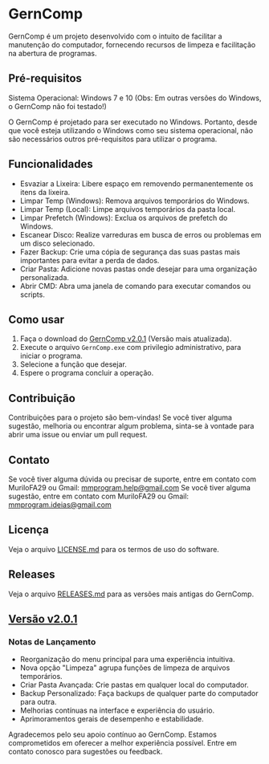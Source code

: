 # GernComp

GernComp é um projeto desenvolvido com o intuito de facilitar a manutenção do computador, fornecendo recursos de limpeza e facilitação na abertura de programas.


## Pré-requisitos

Sistema Operacional: Windows 7 e 10 (Obs: Em outras versões do Windows, o GernComp não foi testado!)

O GernComp é projetado para ser executado no Windows. Portanto, desde que você esteja utilizando o Windows como seu sistema operacional, não são necessários outros pré-requisitos para utilizar o programa.


## Funcionalidades

- Esvaziar a Lixeira: Libere espaço em removendo permanentemente os itens da lixeira.
- Limpar Temp (Windows): Remova arquivos temporários do Windows.
- Limpar Temp (Local): Limpe arquivos temporários da pasta local.
- Limpar Prefetch (Windows): Exclua os arquivos de prefetch do Windows.
- Escanear Disco: Realize varreduras em busca de erros ou problemas em um disco selecionado.
- Fazer Backup: Crie uma cópia de segurança das suas pastas mais importantes para evitar a perda de dados.
- Criar Pasta: Adicione novas pastas onde desejar para uma organização personalizada.
- Abrir CMD: Abra uma janela de comando para executar comandos ou scripts.


## Como usar

1. Faça o download do [GernComp v2.0.1](https://github.com/MuriloFA29/GernComp/releases/tag/v2.0.1) (Versão mais atualizada).
2. Execute o arquivo `GernComp.exe` com privilegio administrativo, para iniciar o programa.
3. Selecione a função que desejar.
4. Espere o programa concluir a operação.


## Contribuição

Contribuições para o projeto são bem-vindas! Se você tiver alguma sugestão, melhoria ou encontrar algum problema, sinta-se à vontade para abrir uma issue ou enviar um pull request.


## Contato

Se você tiver alguma dúvida ou precisar de suporte, entre em contato com MuriloFA29 ou Gmail: mmprogram.help@gmail.com
Se você tiver alguma sugestão, entre em contato com MuriloFA29 ou Gmail: mmprogram.ideias@gmail.com


## Licença

Veja o arquivo [LICENSE.md](LICENSE.md) para os termos de uso do software.


## Releases

Veja o arquivo [RELEASES.md](RELEASES.md) para as versões mais antigas do GernComp.


## [Versão v2.0.1](https://github.com/MuriloFA29/GernComp/releases/tag/v2.0.1)

### Notas de Lançamento

- Reorganização do menu principal para uma experiência intuitiva.
- Nova opção "Limpeza" agrupa funções de limpeza de arquivos temporários.
- Criar Pasta Avançada: Crie pastas em qualquer local do computador.
- Backup Personalizado: Faça backups de qualquer parte do computador para outra.
- Melhorias contínuas na interface e experiência do usuário.
- Aprimoramentos gerais de desempenho e estabilidade.

Agradecemos pelo seu apoio contínuo ao GernComp. Estamos comprometidos em oferecer a melhor experiência possível. Entre em contato conosco para sugestões ou feedback.

